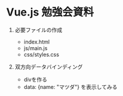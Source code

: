 # Vue.js 勉強会資料

1. 必要ファイルの作成
    - index.html
    - js/main.js
    - css/styles.css

2. 双方向データバインディング
    - divを作る
    - data: {name: "マツダ"} を表示してみる